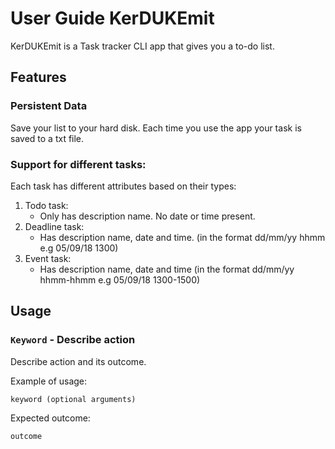 # User Guide KerDUKEmit
KerDUKEmit is a Task tracker CLI app that gives you a to-do list.

## Features 

### Persistent  Data
Save your list to your hard disk. Each time you use the app your task is saved to a txt file.

### Support for different tasks: 
Each task has different attributes based on their types: 
1. Todo task:
    *   Only has description name. No date or time present.
2. Deadline task:
    *   Has description name, date and time. (in the format dd/mm/yy hhmm e.g 05/09/18 1300) 
3. Event task:
    *   Has description name, date and time  (in the format dd/mm/yy hhmm-hhmm e.g 05/09/18 1300-1500) 

## Usage

### `Keyword` - Describe action

Describe action and its outcome.

Example of usage: 

`keyword (optional arguments)`

Expected outcome:

`outcome`
